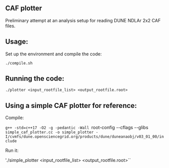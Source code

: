 ## CAF plotter

Preliminary attempt at an analysis setup for reading DUNE NDLAr 2x2 CAF files.

## Usage:

Set up the environment and compile the code:

`./compile.sh`

## Running the code:

`./plotter <input_rootfile_list> <output_rootfile.root>`

## Using a simple CAF plotter for reference:

Compile:

`g++ -std=c++17 -O2 -g -pedantic -Wall `root-config --cflags --glibs` simple_caf_plotter.cc -o simple_plotter -I/cvmfs/dune.opensciencegrid.org/products/dune/duneanaobj/v03_01_00/include`

Run it:

'./simple_plotter <input_rootfile_list> <output_rootfile.root>``
